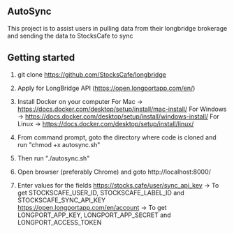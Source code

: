 ## AutoSync

This project is to assist users in pulling data from their longbridge brokerage and sending the data to StocksCafe to sync

## Getting started

1) git clone https://github.com/StocksCafe/longbridge

2) Apply for LongBridge API (https://open.longportapp.com/en/)

3) Install Docker on your computer
For Mac -> https://docs.docker.com/desktop/setup/install/mac-install/
For Windows -> https://docs.docker.com/desktop/setup/install/windows-install/
For Linux -> https://docs.docker.com/desktop/setup/install/linux/ 

4) From command prompt, goto the directory where code is cloned and run "chmod +x autosync.sh"

5) Then run "./autosync.sh"

6) Open browser (preferably Chrome) and goto http://localhost:8000/

7) Enter values for the fields 
https://stocks.cafe/user/sync_api_key -> To get STOCKSCAFE_USER_ID, STOCKSCAFE_LABEL_ID and STOCKSCAFE_SYNC_API_KEY
https://open.longportapp.com/en/account -> To get LONGPORT_APP_KEY, LONGPORT_APP_SECRET and LONGPORT_ACCESS_TOKEN